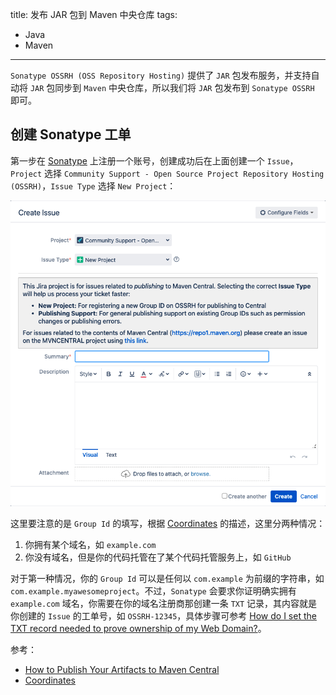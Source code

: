 title: 发布 JAR 包到 Maven 中央仓库
tags:
- Java
- Maven
---

`Sonatype OSSRH (OSS Repository Hosting)` 提供了 `JAR` 包发布服务，并支持自动将 `JAR` 包同步到 `Maven` 中央仓库，所以我们将 `JAR` 包发布到 `Sonatype OSSRH` 即可。

## 创建 Sonatype 工单
第一步在 [Sonatype](https://issues.sonatype.org/secure/Signup!default.jspa) 上注册一个账号，创建成功后在上面创建一个 `Issue`，`Project` 选择 `Community Support - Open Source Project Repository Hosting (OSSRH)`，`Issue Type` 选择 `New Project`：

![alt](/images/sonatype.png)

这里要注意的是 `Group Id` 的填写，根据 [Coordinates](https://central.sonatype.org/publish/requirements/coordinates/) 的描述，这里分两种情况：

1. 你拥有某个域名，如 `example.com`
2. 你没有域名，但是你的代码托管在了某个代码托管服务上，如 `GitHub`

对于第一种情况，你的 `Group Id` 可以是任何以 `com.example` 为前缀的字符串，如 `com.example.myawesomeproject`。不过，`Sonatype` 会要求你证明确实拥有 `example.com` 域名，你需要在你的域名注册商那创建一条 `TXT` 记录，其内容就是你创建的 `Issue` 的工单号，如 `OSSRH-12345`，具体步骤可参考 [How do I set the TXT record needed to prove ownership of my Web Domain?](https://central.sonatype.org/faq/how-to-set-txt-record/)。

参考：

* [How to Publish Your Artifacts to Maven Central](https://dzone.com/articles/publish-your-artifacts-to-maven-central)
* [Coordinates](https://central.sonatype.org/publish/requirements/coordinates/)
